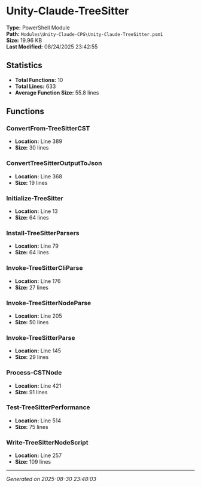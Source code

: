 # Unity-Claude-TreeSitter

**Type:** PowerShell Module  
**Path:** `Modules\Unity-Claude-CPG\Unity-Claude-TreeSitter.psm1`  
**Size:** 19.96 KB  
**Last Modified:** 08/24/2025 23:42:55  

## Statistics

- **Total Functions:** 10
- **Total Lines:** 633
- **Average Function Size:** 55.8 lines

## Functions


### ConvertFrom-TreeSitterCST

- **Location:** Line 389
- **Size:** 30 lines

 
### ConvertTreeSitterOutputToJson

- **Location:** Line 368
- **Size:** 19 lines

 
### Initialize-TreeSitter

- **Location:** Line 13
- **Size:** 64 lines

 
### Install-TreeSitterParsers

- **Location:** Line 79
- **Size:** 64 lines

 
### Invoke-TreeSitterCliParse

- **Location:** Line 176
- **Size:** 27 lines

 
### Invoke-TreeSitterNodeParse

- **Location:** Line 205
- **Size:** 50 lines

 
### Invoke-TreeSitterParse

- **Location:** Line 145
- **Size:** 29 lines

 
### Process-CSTNode

- **Location:** Line 421
- **Size:** 91 lines

 
### Test-TreeSitterPerformance

- **Location:** Line 514
- **Size:** 75 lines

 
### Write-TreeSitterNodeScript

- **Location:** Line 257
- **Size:** 109 lines



---
*Generated on 2025-08-30 23:48:03*
